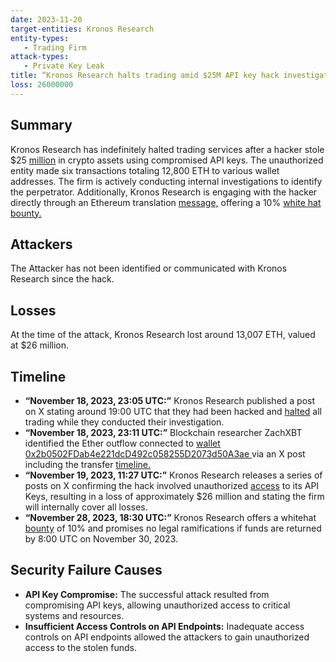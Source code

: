 ```yaml
---
date: 2023-11-20
target-entities: Kronos Research 
entity-types: 
   - Trading Firm
attack-types:
   - Private Key Leak
title: “Kronos Research halts trading amid $25M API key hack investigation”
loss: 26000000
---
```


## Summary

Kronos Research has indefinitely halted trading services after a hacker stole $25 [million](https://cointelegraph.com/news/kronos-research-halts-trading-25-m-hack-investigation) in crypto assets using compromised API keys. The unauthorized entity made six transactions totaling 12,800 ETH to various wallet addresses. The firm is actively conducting internal investigations to identify the perpetrator. Additionally, Kronos Research is engaging with the hacker directly through an Ethereum translation [message,](https://etherscan.io/tx/0xfa5f39e439f057f36faa5874934146d07815b32fa231200ff0096dee7f4bc83f) offering a 10% [white hat bounty.](https://cryptopotato.com/kronos-research-offers-10-bounty-following-26-million-hack/) 

## Attackers

The Attacker has not been identified or communicated with Kronos Research since the hack.

## Losses

At the time of the attack, Kronos Research lost around 13,007 ETH, valued at $26 million.

## Timeline

   - **“November 18, 2023, 23:05 UTC:”** Kronos Research published a post on X stating around 19:00 UTC that they had been hacked and [halted](https://twitter.com/ResearchKronos/status/1726013733888041376) all trading while they conducted their investigation. 
   - **“November 18, 2023, 23:11 UTC:”** Blockchain researcher ZachXBT identified the Ether outflow connected to [wallet 0x2b0502FDab4e221dcD492c058255D2073d50A3ae ](https://etherscan.io/address/0x2b0502FDab4e221dcD492c058255D2073d50A3ae) via an X post including the transfer [timeline.](https://twitter.com/zachxbt/status/1726015231023796233) 
   - **“November 19, 2023, 11:27 UTC:”** Kronos Research releases a series of posts on X confirming the hack involved unauthorized [access](https://twitter.com/ResearchKronos/status/1726203102842466650) to its API Keys, resulting in a loss of approximately $26 million and stating the firm will internally cover all losses.
   - **“November 28, 2023, 18:30 UTC:”** Kronos Research offers a whitehat [bounty](https://dailycoin.com/kronos-research-issues-ultimatum-to-reclaim-stolen-26m/0) of 10% and promises no legal ramifications if funds are returned by 8:00 UTC on November 30, 2023.

## Security Failure Causes

   - **API Key Compromise:** The successful attack resulted from compromising API keys, allowing unauthorized access to critical systems and resources.
   - **Insufficient Access Controls on API Endpoints:** Inadequate access controls on API endpoints allowed the attackers to gain unauthorized access to the stolen funds.
